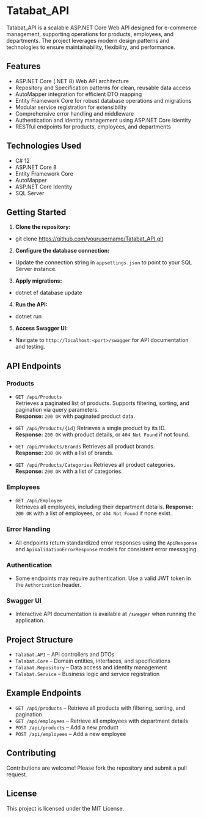 # Tatabat_API

Tatabat_API is a scalable ASP.NET Core Web API designed for e-commerce management, supporting operations for products, employees, and departments. The project leverages modern design patterns and technologies to ensure maintainability, flexibility, and performance.

## Features

- ASP.NET Core (.NET 8) Web API architecture
- Repository and Specification patterns for clean, reusable data access
- AutoMapper integration for efficient DTO mapping
- Entity Framework Core for robust database operations and migrations
- Modular service registration for extensibility
- Comprehensive error handling and middleware
- Authentication and identity management using ASP.NET Core Identity
- RESTful endpoints for products, employees, and departments

## Technologies Used

- C# 12
- ASP.NET Core 8
- Entity Framework Core
- AutoMapper
- ASP.NET Core Identity
- SQL Server

## Getting Started

1. **Clone the repository:**
- git clone https://github.com/yourusername/Tatabat_API.git

2. **Configure the database connection:**
- Update the connection string in `appsettings.json` to point to your SQL Server instance.

3. **Apply migrations:**
- dotnet ef database update

4. **Run the API:**
- dotnet run

5. **Access Swagger UI:**
- Navigate to `http://localhost:<port>/swagger` for API documentation and testing.

## API Endpoints

### Products

- `GET /api/Products`  
Retrieves a paginated list of products. 
Supports filtering, sorting, and pagination via query parameters.  
**Response:** `200 OK` with paginated product data.

- `GET /api/Products/{id}` 
Retrieves a single product by its ID.  
**Response:** `200 OK` with product details, or `404 Not Found` if not found.

- `GET /api/Products/Brands` 
Retrieves all product brands.  
**Response:** `200 OK` with a list of brands.

- `GET /api/Products/Categories` 
Retrieves all product categories. 
**Response:** `200 OK` with a list of categories.

### Employees

- `GET /api/Employee`  
Retrieves all employees, including their department details. 
**Response:** `200 OK` with a list of employees, or `404 Not Found` if none exist.

### Error Handling

- All endpoints return standardized error responses using the `ApiResponse` and `ApiValidationErrorResponse` models for consistent error messaging.

### Authentication

- Some endpoints may require authentication. Use a valid JWT token in the `Authorization` header.

### Swagger UI

- Interactive API documentation is available at `/swagger` when running the application.

## Project Structure

- `Talabat.API` – API controllers and DTOs
- `Talabat.Core` – Domain entities, interfaces, and specifications
- `Talabat.Repository` – Data access and identity management
- `Talabat.Service` – Business logic and service registration

## Example Endpoints

- `GET /api/products` – Retrieve all products with filtering, sorting, and pagination
- `GET /api/employees` – Retrieve all employees with department details
- `POST /api/products` – Add a new product
- `POST /api/employees` – Add a new employee

## Contributing

Contributions are welcome! Please fork the repository and submit a pull request.

## License

This project is licensed under the MIT License.

